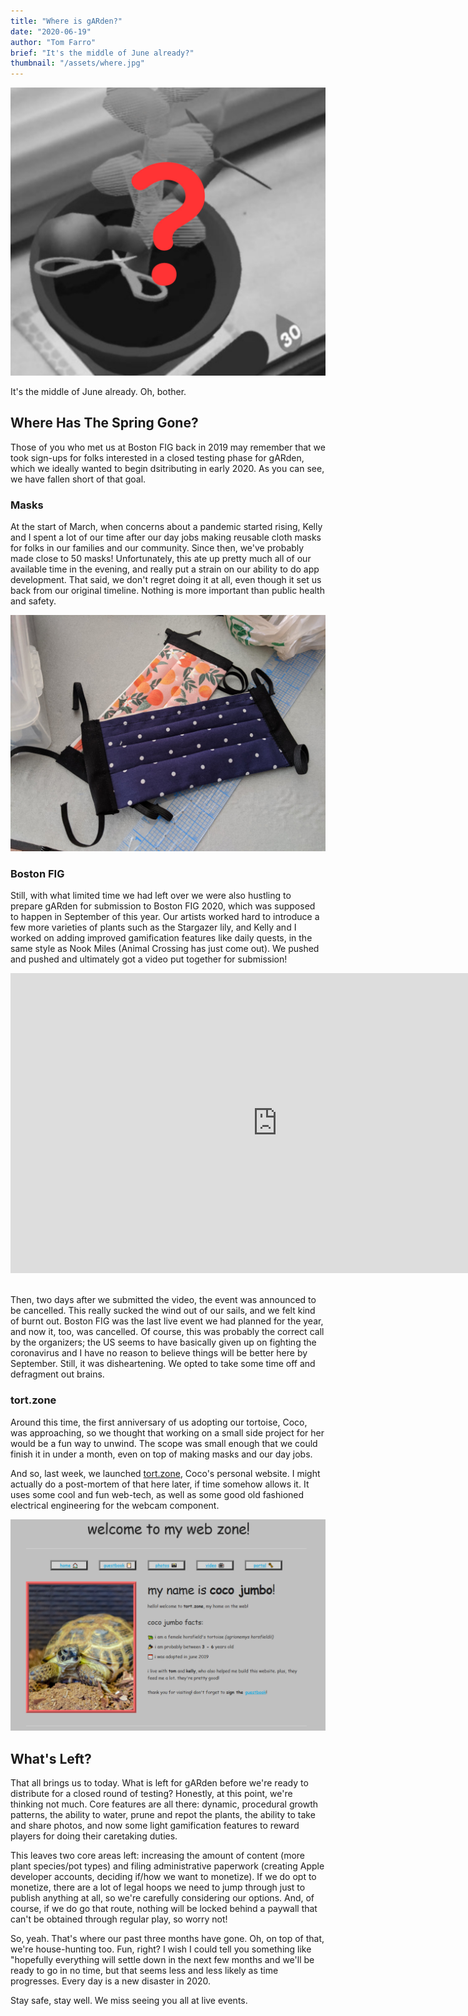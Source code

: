 ```yaml
---
title: "Where is gARden?"
date: "2020-06-19"
author: "Tom Farro"
brief: "It's the middle of June already?"
thumbnail: "/assets/where.jpg"
---
```

![mystery](../assets/where.jpg)
 
It's the middle of June already. Oh, bother. 
 
<!--more-->
## Where Has The Spring Gone?
 
Those of you who met us at Boston FIG back in 2019 may remember that we took sign-ups for folks interested in a closed testing phase for gARden, which we ideally wanted to begin dsitributing in early 2020. As you can see, we have fallen short of that goal.
 
### Masks
 
At the start of March, when concerns about a pandemic started rising, Kelly and I spent a lot of our time after our day jobs making reusable cloth masks for folks in our families and our community. Since then, we've probably made close to 50 masks! Unfortunately, this ate up pretty much all of our available time in the evening, and really put a strain on our ability to do app development. That said, we don't regret doing it at all, even though it set us back from our original timeline. Nothing is more important than public health and safety. 
 
![masks](../assets/where-june/masks.png)
 
### Boston FIG 
 
Still, with what limited time we had left over we were also hustling to prepare gARden for submission to Boston FIG 2020, which was supposed to happen in September of this year. Our artists worked hard to introduce a few more varieties of plants such as the Stargazer lily, and Kelly and I worked on adding improved gamification features like daily quests, in the same style as Nook Miles (Animal Crossing has just come out). We pushed and pushed and ultimately got a video put together for submission!
 
<div class="video-container">
<iframe width="853" height="480" src="https://www.youtube.com/embed/niH6dW8HKI4" frameborder="0" allowfullscreen>
</iframe>
</div>
<br>
 
Then, two days after we submitted the video, the event was announced to be cancelled. This really sucked the wind out of our sails, and we felt kind of burnt out. Boston FIG was the last live event we had planned for the year, and now it, too, was cancelled. Of course, this was probably the correct call by the organizers; the US seems to have basically given up on fighting the coronavirus and I have no reason to believe things will be better here by September. Still, it was disheartening. We opted to take some time off and defragment out brains.
 
### tort.zone
 
Around this time, the first anniversary of us adopting our tortoise, Coco, was approaching, so we thought that working on a small side project for her would be a fun way to unwind. The scope was small enough that we could finish it in under a month, even on top of making masks and our day jobs. 

And so, last week, we launched [tort.zone][tort], Coco's personal website. I might actually do a post-mortem of that here later, if time somehow allows it. It uses some cool and fun web-tech, as well as some good old fashioned electrical engineering for the webcam component.
 
![tortzone](../assets/where-june/tortzone.png)
 
## What's Left?
 
That all brings us to today. What is left for gARden before we're ready to distribute for a closed round of testing? Honestly, at this point, we're thinking not much. Core features are all there: dynamic, procedural growth patterns, the ability to water, prune and repot the plants, the ability to take and share photos, and now some light gamification features to reward players for doing their caretaking duties. 
 
This leaves two core areas left: increasing the amount of content (more plant species/pot types) and filing administrative paperwork (creating Apple developer accounts, deciding if/how we want to monetize). If we do opt to monetize, there are a lot of legal hoops we need to jump through just to publish anything at all, so we're carefully considering our options. And, of course, if we do go that route, nothing will be locked behind a paywall that can't be obtained through regular play, so worry not!
 
So, yeah. That's where our past three months have gone. Oh, on top of that, we're house-hunting too. Fun, right? I wish I could tell you something like "hopefully everything will settle down in the next few months and we'll be ready to go in no time, but that seems less and less likely as time progresses. Every day is a new disaster in 2020.
 
Stay safe, stay well. We miss seeing you all at live events.
 
[garden]: ../games/garden
[tort]: https://www.tort.zone
 
 

